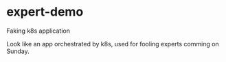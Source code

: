 # expert-demo
Faking k8s application

Look like an app orchestrated by k8s, used for fooling experts comming on Sunday.
